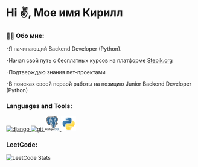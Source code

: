 <h1 align="left">Hi ✌️, Мое имя Кирилл</h1>

### :man_technologist: Обо мне:
-Я начинающий Backend Developer (Python).

-Начал свой путь с бесплатных курсов на платформе <a href="https://stepik.org/users/459740095/profile"> Stepik.org </a>

-Подтверждаю знания пет-проектами

-В поисках своей первой работы на позицию Junior Backend Developer (Python)



<h3 align="left">Languages and Tools:</h3>
<p align="left"> <a href="https://www.djangoproject.com/" target="_blank" rel="noreferrer"> <img src="https://cdn.worldvectorlogo.com/logos/django.svg" alt="django" width="40" height="40"/> </a> <a href="https://git-scm.com/" target="_blank" rel="noreferrer"> <img src="https://www.vectorlogo.zone/logos/git-scm/git-scm-icon.svg" alt="git" width="40" height="40"/> </a> <a href="https://www.postgresql.org" target="_blank" rel="noreferrer"> <img src="https://raw.githubusercontent.com/devicons/devicon/master/icons/postgresql/postgresql-original-wordmark.svg" alt="postgresql" width="40" height="40"/> </a> <a href="https://www.python.org" target="_blank" rel="noreferrer"> <img src="https://raw.githubusercontent.com/devicons/devicon/master/icons/python/python-original.svg" alt="python" width="40" height="40"/> </a> </p>

<h3 align="left">LeetCode:</h3>

![LeetCode Stats](https://leetcard.jacoblin.cool/Kirusha_ops?theme=dark&font=Baloo%202)
